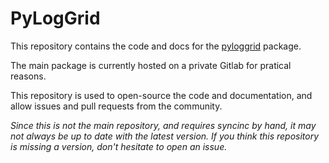 # PyLogGrid

This repository contains the code and docs for the [pyloggrid](https://pypi.org/project/pyloggrid) package.

The main package is currently hosted on a private Gitlab for pratical reasons.

This repository is used to open-source the code and documentation, and allow issues and pull requests from the community.

*Since this is not the main repository, and requires syncinc by hand, it may not always be up to date with the latest version. If you think this repository is missing a version, don't hesitate to open an issue.*
